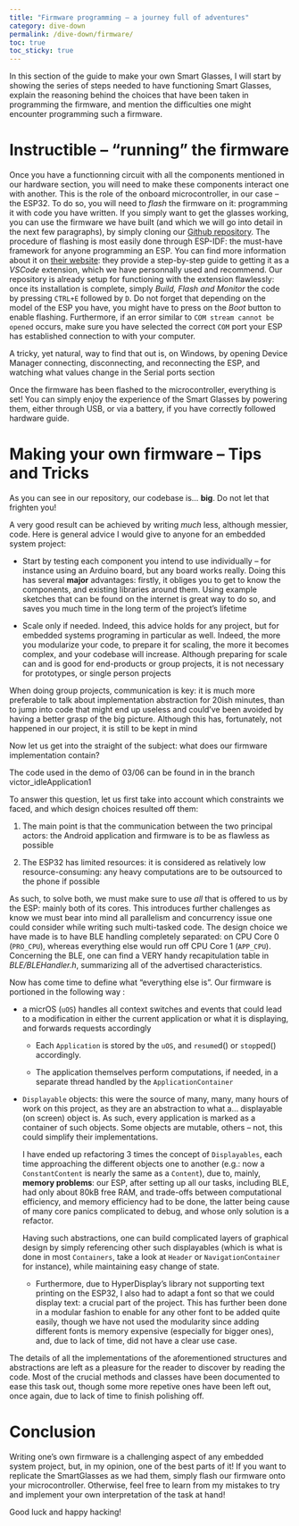 ```yaml
---
title: "Firmware programming – a journey full of adventures"
category: dive-down
permalink: /dive-down/firmware/
toc: true
toc_sticky: true
---
```

In this section of the guide to make your own Smart Glasses, I will
start by showing the series of steps needed to have functioning Smart
Glasses, explain the reasoning behind the choices that have been taken
in programming the firmware, and mention the difficulties one might
encounter programming such a firmware.

# Instructible – “running” the firmware

Once you have a functionning circuit with all the components mentioned in
our hardware section, you will need to make these components interact
one with another. This is the role of the onboard microcontroller, in
our case – the ESP32. To do so, you will need to *flash* the firmware on
it: programming it with code you have written. If you simply want to get
the glasses working, you can use the firmware we have built (and
which we will go into detail in the next few paragraphs), by simply
cloning our [Github repository](https://github.com/vigarov/SmartGlass).
The procedure of flashing is most easily done through ESP-IDF: the
must-have framework for anyone programming an ESP. You can find more
information about it on [their
website](https://docs.espressif.com/projects/esp-idf/en/latest/esp32/get-started/index.html):
they provide a step-by-step guide to getting it as a *VSCode*
extension, which we have personnally used and recommend. Our repository is already
setup for functioning with the extension flawlessly: once its
installation is complete, simply *Build, Flash and Monitor* the code by
pressing `CTRL+E` followed by `D`. Do not forget that depending on the
model of the ESP you have, you might have to press on the *Boot* button
to enable flashing. Furthermore, if an error similar to `COM stream cannot be opened`
occurs, make sure you have selected the correct
`COM` port your ESP has established connection to with your
computer.

<p class="notice--primary"> A tricky, yet natural, way to find that out is, on Windows, by opening Device
    Manager connecting, disconnecting, and reconnecting the ESP, and
    watching what values change in the Serial ports section</p>

Once the firmware has been flashed to the microcontroller, everything is
set\! You can simply enjoy the experience of the Smart Glasses by
powering them, either through USB, or via a battery, if you have
correctly followed hardware guide.

# Making your own firmware – Tips and Tricks

As you can see in our repository, our codebase is…
**big**. Do not let that frighten you\!

A very good result can be achieved by writing
*much* less, although messier, code. Here
is general advice I would give to anyone for an embedded system project:

  - Start by testing each component you intend to use individually – for
    instance using an Arduino board, but any board works really. Doing
    this has several **major** advantages: firstly, it obliges you to
    get to know the components, and existing libraries around them.
    Using example sketches that can be found on the internet is great
    way to do so, and saves you much time in the long term of the
    project’s lifetime

  - <span class="underline">Scale only if needed</span>. Indeed, this
    advice holds for any project, but for embedded systems programing in
    particular as well. Indeed, the more you modularize your code, to
    prepare it for scaling, the more it becomes complex, and your
    codebase will increase. Although preparing for scale can and is good
    for end-products or group projects, it is not necessary for
    prototypes, or single person projects

<p class="notice--info">When doing group projects, communication is key: it is much more
    preferable to talk about implementation abstraction for 20ish
    minutes, than to jump into code that might end up useless and
    could’ve been avoided by having a better grasp of the big picture.
    Although this has, fortunately, not happened in our project, it is
    still to be kept in mind </p>

Now let us get into the straight of the subject: what does our firmware
implementation contain?

<p class="notice--warning"> The code used in the demo of 03/06 can be found in in the branch victor_idleApplication1
</p>

To answer this question, let us first take into account which
constraints we faced, and which design choices resulted off them:

1.  The main point is that the communication between the two principal
    actors: the Android application and firmware is to be as flawless as
    possible

2.  The ESP32 has limited resources: it is considered as relatively low
    resource-consuming: any heavy computations are to be outsourced to
    the phone if possible

As such, to solve both, we must make sure to use *all* that is offered
to us by the ESP: mainly both of its cores. This introduces further
challenges as know we must bear into mind all parallelism and
concurrency issue one could consider while writing such multi-tasked
code. The design choice we have made is to have BLE handling completely
separated: on CPU Core 0 (`PRO_CPU`), whereas everything else would run
off CPU Core 1 (`APP_CPU`). Concerning the BLE, one can find a
VERY handy recapitulation table in *BLE/BLEHandler.h*, summarizing
all of the advertised characteristics.

Now has come time to define what “everything else is”. Our firmware is
portioned in the following way :

  - a micrOS (`uOS`) handles all context switches and events that could
    lead to a modification in either the current application or what it
    is displaying, and forwards requests accordingly
    
      - Each `Application` is stored by the `uOS`, and `resume`d() or
        `stop`ped() accordingly.
    
      - The application themselves perform computations, if needed, in a
        separate thread handled by the `ApplicationContainer`

  - `Displayable` objects: this were the source of many, many, many hours
    of work on this project, as they are an abstraction to what a…
    displayable (on screen) object is. As such, every application is
    marked as a container of such objects. Some objects are mutable,
    others – not, this could simplify their implementations.

    <p class="notice--info">I have ended up refactoring 3 times the concept of <code class="language-plaintext highlighter-rouge">Displayables</code>,
    each time approaching the different objects one to another (e.g.:
    now a <code class="language-plaintext highlighter-rouge">ConstantContent</code> is nearly the same as a <code class="language-plaintext highlighter-rouge">Content</code>), due to,
    mainly, <b>memory problems</b>: our ESP, after setting up all our
    tasks, including BLE, had only about 80kB free RAM, and trade-offs
    between computational efficiency, and memory efficiency had to be
    done, the latter being cause of many core panics complicated to
    debug, and whose only solution is a refactor.</p>
    
    Having such abstractions, one can build complicated layers of graphical
    design by simply referencing other such displayables (which is what
    is done in most `Containers`, take a look at `Header` or
    `NavigationContainer` for instance), while maintaining easy change
    of state.
    
      - Furthermore, due to HyperDisplay’s library not supporting text
        printing on the ESP32, I also had to adapt a font so that we
        could display text: a crucial part of the project. This has
        further been done in a modular fashion to enable for any other
        font to be added quite easily, though we have not used the modularity
        since adding different fonts is memory expensive (especially for
        bigger ones), and, due to lack of time, did not have a clear use case.

The details of all the implementations of the aforementioned structures
and abstractions are left as a pleasure for the reader to discover by
reading the code. Most of the crucial methods and classes have been 
documented to ease this task out, though some more repetive ones have
been left out, once again, due to lack of time to finish polishing off.

# Conclusion

Writing one’s own firmware is a challenging aspect of any embedded
system project, but, in my opinion, one of the best parts of it\! If you
want to replicate the SmartGlasses as we had them, simply flash
our firmware onto your microcontroller. Otherwise, feel free to learn
from my mistakes to try and implement your own interpretation of the
task at hand\!

Good luck and happy hacking\!

